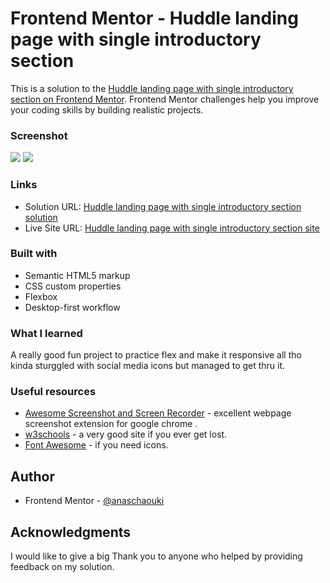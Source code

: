 # Frontend Mentor - Huddle landing page with single introductory section

This is a solution to the [Huddle landing page with single introductory section on Frontend Mentor](https://www.frontendmentor.io/challenges/huddle-landing-page-with-a-single-introductory-section-B_2Wvxgi0). Frontend Mentor challenges help you improve your coding skills by building realistic projects.

### Screenshot

![](./images/Huddle-landing-page-with-single-introductory-section.png.png)
![](./images/Huddle-landing-page-with-single-introductory-section-mobile.png.png)

### Links

- Solution URL: [Huddle landing page with single introductory section solution](https://your-solution-url.com)
- Live Site URL: [Huddle landing page with single introductory section site](https://chimerical-horse-d97a60.netlify.app/)

### Built with

- Semantic HTML5 markup
- CSS custom properties
- Flexbox
- Desktop-first workflow

### What I learned

A really good fun project to practice flex and make it responsive all tho kinda sturggled with social media icons but managed to get thru it.

### Useful resources

- [Awesome Screenshot and Screen Recorder](https://chrome.google.com/webstore/detail/awesome-screenshot-and-sc/nlipoenfbbikpbjkfpfillcgkoblgpmj) - excellent webpage screenshot extension for google chrome .
- [w3schools](https://www.w3schools.com/) - a very good site if you ever get lost.
- [Font Awesome](https://fontawesome.com/) - if you need icons.

## Author

- Frontend Mentor - [@anaschaouki](https://www.frontendmentor.io/profile/anaschaouki)

## Acknowledgments

I would like to give a big Thank you to anyone who helped by providing feedback on my solution.
